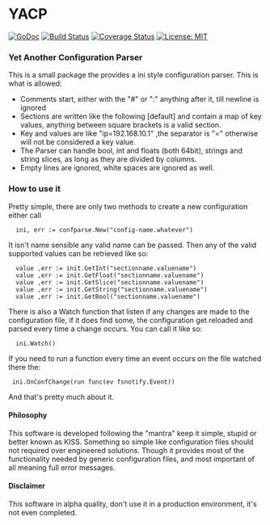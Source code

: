 # YACP 

[![GoDoc](https://godoc.org/github.com/wind85/confparse?status.svg)](https://godoc.org/github.com/wind85/confparse)
[![Build Status](https://travis-ci.org/wind85/confparse.svg?branch=master)](https://travis-ci.org/wind85/confparse)
[![Coverage Status](https://coveralls.io/repos/github/wind85/confparse/badge.svg?branch=master)](https://coveralls.io/github/wind85/confparse?branch=master)
[![License: MIT](https://img.shields.io/badge/License-MIT-yellow.svg)](https://opensource.org/licenses/MIT)
### Yet Another Configuration Parser
This is a small package the provides a ini style configuration parser. This is 
what is allowed:

- Comments start, either with the "#" or ":" anything after it, till newline is ignored
- Sections are written like the following [default] and contain a map of key values,
  anything between square brackets is a valid section.
- Key and values are like "ip=192.168.10.1" ,the separator is "=" otherwise will
  not be considered a key value.
- The Parser can handle bool, int and floats (both 64bit), strings and string slices,
  as long as they are divided by columns.
- Empty lines are ignored, white spaces are ignored as well.

### How to use it
Pretty simple, there are only two methods to create a new configuration either call 
```
  ini, err := confparse.New("config-name.whatever")
```
It isn't name sensible any valid name can be passed. Then any of the valid supported 
values can be retrieved like so:
```
  value ,err := init.GetInt("sectionname.valuename")
  value ,err := init.GetFloat("sectionname.valuename")
  value ,err := init.GetSlice("sectionname.valuename")
  value ,err := init.GetString("sectionname.valuename")
  value ,err := init.GetBool("sectionname.valuename")
```
There is also a Watch function that listen if any changes are made to the configuration
file, if it does find some, the configuration get reloaded and parsed every time a change
occurs. You can call it like so:
```
  ini.Watch()
```
If you need to run a function every time an event occurs on the file watched there the:
```
 ini.OnConfChange(run func(ev fsnotify.Event))
```
And that's pretty much about it.

#### Philosophy
This software is developed following the "mantra" keep it simple, stupid or better known as
KISS. Something so simple like configuration files should not required over engineered solutions.
Though it provides most of the functionality needed by generic configuration files, and most
important of all meaning full error messages.

#### Disclaimer
This software in alpha quality, don't use it in a production environment, it's not even
completed.

